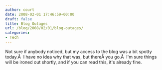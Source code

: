 ```yaml
---
author: court
date: 2008-02-01 17:46:59+00:00
draft: false
title: Blog Outages
url: /blog/2008/02/01/blog-outages/
categories:
- Tech
---
```


Not sure if anybody noticed, but my access to the blog was a bit spotty today.Â  I have no idea why that was, but thereÂ you go.Â  I'm sure things will be ironed out shortly, and if you can read this, it's already fine.
